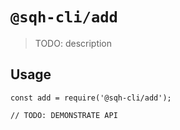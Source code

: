 # `@sqh-cli/add`

> TODO: description

## Usage

```
const add = require('@sqh-cli/add');

// TODO: DEMONSTRATE API
```
